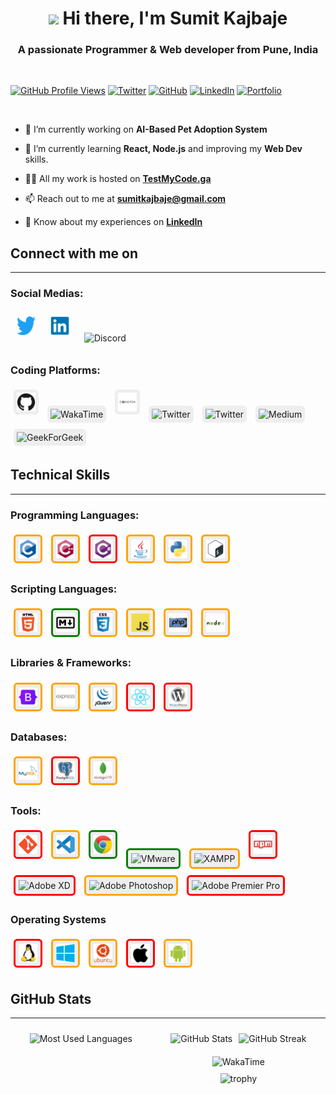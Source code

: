 <h1 align="center"><img src="https://media.giphy.com/media/hvRJCLFzcasrR4ia7z/giphy.gif" width="25px"> Hi there, I'm Sumit Kajbaje</h1>
<h3 align="center">A passionate Programmer & Web developer from Pune, India</h3>

<br />

[![GitHub Profile Views](https://komarev.com/ghpvc/?username=sumitk27&label=Profile%20views&color=0e75b6=&style=flat-square&color=green&label=Profile+Views)](https://github.com/SumitK27) [![Twitter](https://img.shields.io/twitter/follow/SumitKajbaje?logo=twitter&style=flat-square)](https://twitter.com/SumitKajbaje) [![GitHub](https://img.shields.io/github/followers/SumitK27?logo=github&style=flat-square&logoColor=white)](https://github.com/Dey-Sumit) [![LinkedIn](https://wakatime.com/badge/user/51dfdeb9-1041-42fb-9208-3de488dcae61.svg?style=flat-square)](https://wakatime.com/@51dfdeb9-1041-42fb-9208-3de488dcae61) [![Portfolio](https://img.shields.io/badge/Portfolio-%23000000.svg?&style=flat-square)](https://testmycode.ga)

<br />

-   🔭 I’m currently working on <b>AI-Based Pet Adoption System</b>

-   🌱 I’m currently learning <b>React, Node.js</b> and improving my <b>Web Dev</b> skills.

-   👨‍💻 All my work is hosted on <b>[TestMyCode.ga](https://testmycode.ga/)</b>

-   📫 Reach out to me at <b>sumitkajbaje@gmail.com</b>

-   📄 Know about my experiences on <b>[LinkedIn](https://www.linkedin.com/in/sumit-kajbaje/)</b>

<h2>
    Connect with me on
</h2>

<hr />

<h3>Social Medias:</h3>

<div>
    <a style="text-decoration:none" href="https://twitter.com/sumitkajbaje" target="_blank">
        <img style="margin: 5px; padding: 5px; width: 30px; height: 30px;" src="https://raw.githubusercontent.com/devicons/devicon/master/icons/twitter/twitter-original.svg" alt="Twitter" />
    </a>
    <a style="text-decoration:none" href="https://linkedin.com/in/sumit-kajbaje" target="_blank">
        <img style="margin: 5px; padding: 5px; width: 30px; height: 30px;" src="https://raw.githubusercontent.com/devicons/devicon/master/icons/linkedin/linkedin-original.svg" alt="LinkedIn" />
    </a>
    <a style="text-decoration:none" href="https://discord.com/users/468490331135016961" target="_blank">
        <img style="margin: 5px; padding: 5px; width: 30px; height: 30px;" src="https://raw.githubusercontent.com/rahuldkjain/github-profile-readme-generator/master/src/images/icons/Social/discord.svg" alt="Discord" />
    </a>
    <!-- <a style="text-decoration:none" href="https://wa.me/919766355560" target="_blank">
        <img style="margin: 5px; padding: 5px; width: 30px; height: 30px;" src="https://raw.githubusercontent.com/rahuldkjain/github-profile-readme-generator/master/src/images/icons/Social/whatsapp.svg" alt="WhatsApp" />
    </a>
    <a style="text-decoration:none" href="http://t.me/SumitK_27" target="_blank">
        <img style="margin: 5px; padding: 5px; width: 30px; height: 30px;" src="https://upload.wikimedia.org/wikipedia/commons/8/82/Telegram_logo.svg" alt="Telegram" />
    </a>
    <a style="text-decoration:none" href="https://facebook.com/sumit.kajbaje" target="_blank">
        <img style="margin: 5px; padding: 5px; width: 30px; height: 30px;" src="https://raw.githubusercontent.com/devicons/devicon/master/icons/facebook/facebook-original.svg" alt="Facebook" />
    </a> -->
</div>

<h3>Coding Platforms:</h3>

<div>
    <a style="text-decoration:none" href="https://github.com/SumitK27" target="_blank">
        <img style="margin: 5px; padding: 5px; width: 30px; height: 30px; background-color: #eee; border-radius: 6px;" src="https://raw.githubusercontent.com/devicons/devicon/master/icons/github/github-original.svg" alt="GitHub" />
    </a>
    <a style="text-decoration:none" href="https://wakatime.com/@SumitK27" target="_blank">
        <img style="margin: 5px; padding: 5px; width: 30px; height: 30px; background-color: #eee; border-radius: 6px;" src="https://avatars.githubusercontent.com/ml/269?s=140&v=4" alt="WakaTime" />
    </a>
    <a style="text-decoration:none" href="https://codepen.io/sumitk27" target="_blank">
        <img style="margin: 5px; padding: 5px; width: 30px; height: 30px; background-color: #eee; border-radius: 6px;" src="https://raw.githubusercontent.com/devicons/devicon/master/icons/codepen/codepen-original-wordmark.svg" alt="Twitter" />
    </a>
    <a style="text-decoration:none" href="https://codesandbox.com/sumitk27" target="_blank">
        <img style="margin: 5px; padding: 5px; width: 30px; height: 30px; background-color: #eee; border-radius: 6px;" src="https://cdn.jsdelivr.net/npm/simple-icons@3.0.1/icons/codesandbox.svg" alt="Twitter" />
    </a>
    <a style="text-decoration:none" href="https://www.hackerrank.com/sumitkajbaje" target="_blank">
        <img style="margin: 5px; padding: 5px; width: 30px; height: 30px; background-color: #eee; border-radius: 6px;" src="https://raw.githubusercontent.com/rahuldkjain/github-profile-readme-generator/master/src/images/icons/Social/hackerrank.svg" alt="Twitter" />
    </a>
    <a style="text-decoration:none" href="https://medium.com/@sumitkajbaje" target="_blank">
        <img style="margin: 5px; padding: 5px; width: 30px; height: 30px; background-color: #eee; border-radius: 6px;" src="https://raw.githubusercontent.com/rahuldkjain/github-profile-readme-generator/master/src/images/icons/Social/medium.svg" alt="Medium" />
    </a>
    <a style="text-decoration:none" href="https://auth.geeksforgeeks.org/user/sumitkajbaje/profile" target="blank">
        <img style="margin: 5px; padding: 5px; width: 30px; height: 30px; background-color: #eee; border-radius: 6px;" src="https://raw.githubusercontent.com/rahuldkjain/github-profile-readme-generator/master/src/images/icons/Social/geeks-for-geeks.svg" alt="GeekForGeek" />
    </a>
</div>

<h2>Technical Skills</h2>

<hr />

<h3>Programming Languages:</h3>

<div>
    <img style="margin: 5px; padding: 5px; width: 30px; height: 30px; background-color: #eee; border-radius: 6px; border: 3px solid orange;" src="https://raw.githubusercontent.com/devicons/devicon/master/icons/c/c-original.svg" alt="C Programming" />
    <img style="margin: 5px; padding: 5px; width: 30px; height: 30px; background-color: #eee; border-radius: 6px; border: 3px solid orange;" src="https://raw.githubusercontent.com/devicons/devicon/master/icons/cplusplus/cplusplus-original.svg" alt="C++" />
    <img style="margin: 5px; padding: 5px; width: 30px; height: 30px; background-color: #eee; border-radius: 6px; border: 3px solid red;" src="https://raw.githubusercontent.com/devicons/devicon/master/icons/csharp/csharp-original.svg" alt="C#" />
    <img style="margin: 5px; padding: 5px; width: 30px; height: 30px; background-color: #eee; border-radius: 6px; border: 3px solid orange;" src="https://raw.githubusercontent.com/devicons/devicon/master/icons/java/java-original.svg" alt="Java" />
    <img style="margin: 5px; padding: 5px; width: 30px; height: 30px; background-color: #eee; border-radius: 6px; border: 3px solid orange;" src="https://raw.githubusercontent.com/devicons/devicon/master/icons/python/python-original.svg" alt="Python" />
    <img style="margin: 5px; padding: 5px; width: 30px; height: 30px; background-color: #eee; border-radius: 6px; border: 3px solid orange;" src="https://raw.githubusercontent.com/devicons/devicon/master/icons/bash/bash-original.svg" alt="Bash/Shell" />
</div>

<h3>Scripting Languages:</h3>

<div>
    <img style="margin: 5px; padding: 5px; width: 30px; height: 30px; background-color: #eee; border-radius: 6px; border: 3px solid orange;" src="https://raw.githubusercontent.com/devicons/devicon/master/icons/html5/html5-original-wordmark.svg" alt="HTML" />
    <img style="margin: 5px; padding: 5px; width: 30px; height: 30px; background-color: #eee; border-radius: 6px; border: 3px solid green;" src="https://raw.githubusercontent.com/devicons/devicon/master/icons/markdown/markdown-original.svg" alt="Markdown" />
    <img style="margin: 5px; padding: 5px; width: 30px; height: 30px; background-color: #eee; border-radius: 6px; border: 3px solid orange;" src="https://raw.githubusercontent.com/devicons/devicon/master/icons/css3/css3-original-wordmark.svg" alt="CSS" />
    <img style="margin: 5px; padding: 5px; width: 30px; height: 30px; background-color: #eee; border-radius: 6px; border: 3px solid orange;" src="https://raw.githubusercontent.com/devicons/devicon/master/icons/javascript/javascript-original.svg" alt="JavaScript" />
    <img style="margin: 5px; padding: 5px; width: 30px; height: 30px; background-color: #eee; border-radius: 6px; border: 3px solid orange;" src="https://raw.githubusercontent.com/devicons/devicon/master/icons/php/php-original.svg" alt="PHP" />
    <img style="margin: 5px; padding: 5px; width: 30px; height: 30px; background-color: #eee; border-radius: 6px; border: 3px solid orange;" src="https://raw.githubusercontent.com/devicons/devicon/master/icons/nodejs/nodejs-original-wordmark.svg" alt="NodeJS" />
</div>

<h3>Libraries & Frameworks:</h3>

<div>
    <img style="margin: 5px; padding: 5px; width: 30px; height: 30px; background-color: #eee; border-radius: 6px; border: 3px solid orange;" src="https://raw.githubusercontent.com/devicons/devicon/master/icons/bootstrap/bootstrap-original.svg" alt="Bootstrap" />
    <img style="margin: 5px; padding: 5px; width: 30px; height: 30px; background-color: #eee; border-radius: 6px; border: 3px solid orange;" src="https://raw.githubusercontent.com/devicons/devicon/master/icons/express/express-original-wordmark.svg" alt="Express" />
    <img style="margin: 5px; padding: 5px; width: 30px; height: 30px; background-color: #eee; border-radius: 6px; border: 3px solid orange;" src="https://raw.githubusercontent.com/devicons/devicon/master/icons/jquery/jquery-original-wordmark.svg" alt="jQuery" />
    <img style="margin: 5px; padding: 5px; width: 30px; height: 30px; background-color: #eee; border-radius: 6px; border: 3px solid red;" src="https://raw.githubusercontent.com/devicons/devicon/master/icons/react/react-original.svg" alt="React" />
    <img style="margin: 5px; padding: 5px; width: 30px; height: 30px; background-color: #eee; border-radius: 6px; border: 3px solid red;" src="https://raw.githubusercontent.com/devicons/devicon/master/icons/wordpress/wordpress-original.svg" alt="Wordpress" />
</div>

<h3>Databases:</h3>

<div>
    <img style="margin: 5px; padding: 5px; width: 30px; height: 30px; background-color: #eee; border-radius: 6px; border: 3px solid orange;" src="https://raw.githubusercontent.com/devicons/devicon/master/icons/mysql/mysql-original-wordmark.svg" alt="MySQL" />
    <img style="margin: 5px; padding: 5px; width: 30px; height: 30px; background-color: #eee; border-radius: 6px; border: 3px solid red;" src="https://raw.githubusercontent.com/devicons/devicon/master/icons/postgresql/postgresql-original-wordmark.svg" alt="Postgres SQL" />
    <img style="margin: 5px; padding: 5px; width: 30px; height: 30px; background-color: #eee; border-radius: 6px; border: 3px solid orange;" src="https://raw.githubusercontent.com/devicons/devicon/master/icons/mongodb/mongodb-original-wordmark.svg" alt="MongoDB" />
</div>

<h3>Tools:</h3>

<div>
    <img style="margin: 5px; padding: 5px; width: 30px; height: 30px; background-color: #eee; border-radius: 6px; border: 3px solid red;" src="https://raw.githubusercontent.com/devicons/devicon/master/icons/git/git-original.svg" alt="Git" />
    <img style="margin: 5px; padding: 5px; width: 30px; height: 30px; background-color: #eee; border-radius: 6px; border: 3px solid orange;" src="https://raw.githubusercontent.com/devicons/devicon/master/icons/vscode/vscode-original.svg" alt="Visual Studio Code" />
    <img style="margin: 5px; padding: 5px; width: 30px; height: 30px; background-color: #eee; border-radius: 6px; border: 3px solid green;" src="https://raw.githubusercontent.com/devicons/devicon/master/icons/chrome/chrome-original.svg" alt="Chrome Dev Tools" />
    <img style="margin: 5px; padding: 5px; width: 30px; height: 30px; background-color: #eee; border-radius: 6px; border: 3px solid green;" src="https://upload.wikimedia.org/wikipedia/commons/5/5a/Vmware_workstation_16_icon.svg" alt="VMware" />
    <img style="margin: 5px; padding: 5px; width: 30px; height: 30px; background-color: #eee; border-radius: 6px; border: 3px solid orange;" src="https://iconape.com/wp-content/files/ym/353199/svg/xampp-seeklogo.com.svg" alt="XAMPP" />
    <img style="margin: 5px; padding: 5px; width: 30px; height: 30px; background-color: #eee; border-radius: 6px; border: 3px solid red;" src="https://raw.githubusercontent.com/devicons/devicon/master/icons/npm/npm-original-wordmark.svg" alt="NPM" />
    <img style="margin: 5px; padding: 5px; width: 30px; height: 30px; background-color: #eee; border-radius: 6px; border: 3px solid red;" src="https://cdn.worldvectorlogo.com/logos/adobe-xd.svg" alt="Adobe XD" />
    <img style="margin: 5px; padding: 5px; width: 30px; height: 30px; background-color: #eee; border-radius: 6px; border: 3px solid orange;" src="https://upload.wikimedia.org/wikipedia/commons/a/af/Adobe_Photoshop_CC_icon.svg" alt="Adobe Photoshop" />
    <img style="margin: 5px; padding: 5px; width: 30px; height: 30px; background-color: #eee; border-radius: 6px; border: 3px solid red;" src="https://upload.wikimedia.org/wikipedia/commons/4/40/Adobe_Premiere_Pro_CC_icon.svg" alt="Adobe Premier Pro" />
</div>

<h3>Operating Systems</h3>

<div>
    <img style="margin: 5px; padding: 5px; width: 30px; height: 30px; background-color: #eee; border-radius: 6px; border: 3px solid red;" src="https://raw.githubusercontent.com/devicons/devicon/master/icons/linux/linux-original.svg" alt="Linux" />
    <img style="margin: 5px; padding: 5px; width: 30px; height: 30px; background-color: #eee; border-radius: 6px; border: 3px solid orange;" src="https://raw.githubusercontent.com/devicons/devicon/master/icons/windows8/windows8-original.svg" alt="Windows XP, 7, 10" />
    <img style="margin: 5px; padding: 5px; width: 30px; height: 30px; background-color: #eee; border-radius: 6px; border: 3px solid orange;" src="https://raw.githubusercontent.com/devicons/devicon/master/icons/ubuntu/ubuntu-plain-wordmark.svg" alt="Ubuntu" />
    <img style="margin: 5px; padding: 5px; width: 30px; height: 30px; background-color: #eee; border-radius: 6px; border: 3px solid red;" src="https://raw.githubusercontent.com/devicons/devicon/master/icons/apple/apple-original.svg" alt="MacOS" />
    <img style="margin: 5px; padding: 5px; width: 30px; height: 30px; background-color: #eee; border-radius: 6px; border: 3px solid orange;" src="https://raw.githubusercontent.com/devicons/devicon/master/icons/android/android-original.svg" alt="Android" />
</div>

<h2>GitHub Stats</h2>

<hr />

<div style="display: flex; flex-wrap: wrap; justify-content: space-around;">
    <div>
        <div style="margin: 0 10px; display: flex; flex-wrap: wrap; justify-content: center;">
            <img style="margin: 10px 5px; max-width: 90vw;" src="https://github-readme-stats.vercel.app/api/top-langs?username=sumitk27&langs_count=10s&show_icons=true&locale=en&count_private=true&theme=dracula&bg_color=30,e96443,904e95&title_color=fff&text_color=fff" alt="Most Used Languages" />
        </div>
    </div>
    <div>
        <div style="margin: 0 10px; display: flex; flex-wrap: wrap; justify-content: center;">
            <img style="margin: 10px 5px; max-width: 90vw;" src="https://github-readme-stats.vercel.app/api?username=sumitk27&show_icons=true&locale=en&count_private=true&theme=dracula" alt="GitHub Stats" />
            <img style="margin: 10px 5px; max-width: 90vw;" src="https://github-readme-streak-stats.herokuapp.com/?user=sumitk27&show_icons=true&locale=en&count_private=true&theme=dracula" alt="GitHub Streak" />
        </div>
        <div style="margin: 0 10px; display: flex; flex-wrap: wrap; justify-content: center;">
            <img style="margin: 10px 5px; max-width: 90vw;" src="https://github-readme-stats.vercel.app/api/wakatime?user=sumitk27&show_icons=true&locale=en&count_private=true&theme=dracula" alt="WakaTime" />
        </div>
        <div style="text-align: center;">
            <img src="https://github-profile-trophy.vercel.app/?username=SumitK27&theme=juicyfresh&margin-w=15" alt="trophy" />
        </div>
    </div>
</div>
